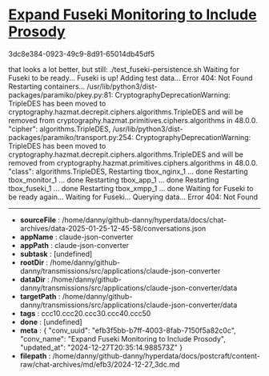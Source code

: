 # [Expand Fuseki Monitoring to Include Prosody](https://claude.ai/chat/efb3f5bb-b7ff-4003-8fab-7150f5a82c0c)

3dc8e384-0923-49c9-8d91-65014db45df5

that looks a lot better, but still:
 ./test_fuseki-persistence.sh
Waiting for Fuseki to be ready...
Fuseki is up!
Adding test data...
Error 404: Not Found
Restarting containers...
/usr/lib/python3/dist-packages/paramiko/pkey.py:81: CryptographyDeprecationWarning: TripleDES has been moved to cryptography.hazmat.decrepit.ciphers.algorithms.TripleDES and will be removed from cryptography.hazmat.primitives.ciphers.algorithms in 48.0.0.
  "cipher": algorithms.TripleDES,
/usr/lib/python3/dist-packages/paramiko/transport.py:254: CryptographyDeprecationWarning: TripleDES has been moved to cryptography.hazmat.decrepit.ciphers.algorithms.TripleDES and will be removed from cryptography.hazmat.primitives.ciphers.algorithms in 48.0.0.
  "class": algorithms.TripleDES,
Restarting tbox_nginx_1   ... done
Restarting tbox_monitor_1 ... done
Restarting tbox_app_1     ... done
Restarting tbox_fuseki_1  ... done
Restarting tbox_xmpp_1    ... done
Waiting for Fuseki to be ready again...
Waiting for Fuseki...
Querying data...
Error 404: Not Found

---

* **sourceFile** : /home/danny/github-danny/hyperdata/docs/chat-archives/data-2025-01-25-12-45-58/conversations.json
* **appName** : claude-json-converter
* **appPath** : claude-json-converter
* **subtask** : [undefined]
* **rootDir** : /home/danny/github-danny/transmissions/src/applications/claude-json-converter
* **dataDir** : /home/danny/github-danny/transmissions/src/applications/claude-json-converter/data
* **targetPath** : /home/danny/github-danny/transmissions/src/applications/claude-json-converter/data
* **tags** : ccc10.ccc20.ccc30.ccc40.ccc50
* **done** : [undefined]
* **meta** : {
  "conv_uuid": "efb3f5bb-b7ff-4003-8fab-7150f5a82c0c",
  "conv_name": "Expand Fuseki Monitoring to Include Prosody",
  "updated_at": "2024-12-27T20:35:14.988573Z"
}
* **filepath** : /home/danny/github-danny/hyperdata/docs/postcraft/content-raw/chat-archives/md/efb3/2024-12-27_3dc.md